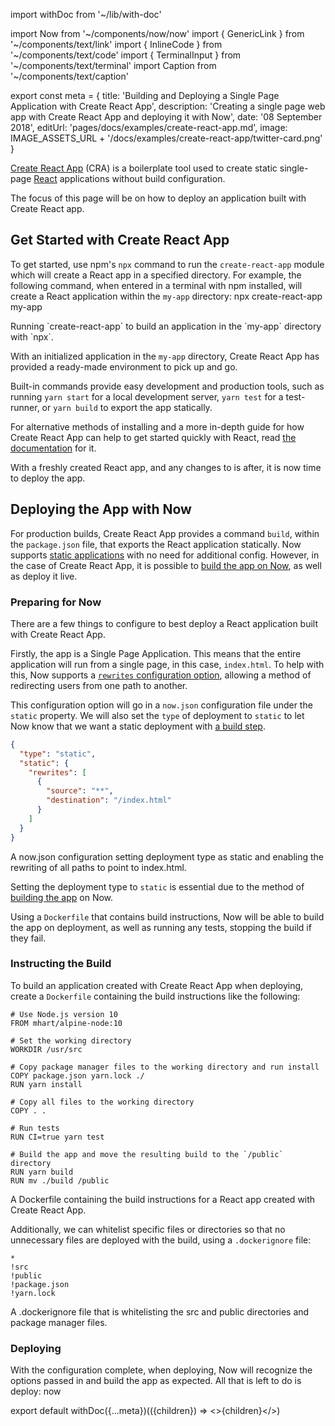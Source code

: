 import withDoc from '~/lib/with-doc'

import Now from '~/components/now/now'
import { GenericLink } from '~/components/text/link'
import { InlineCode } from '~/components/text/code'
import { TerminalInput } from '~/components/text/terminal'
import Caption from '~/components/text/caption'

export const meta = {
  title: 'Building and Deploying a Single Page Application with Create React App',
  description: 'Creating a single page web app with Create React App and deploying it with Now',
  date: '08 September 2018',
  editUrl: 'pages/docs/examples/create-react-app.md',
  image: IMAGE_ASSETS_URL + '/docs/examples/create-react-app/twitter-card.png'
}

[Create React App](https://github.com/facebookincubator/create-react-app) (CRA) is a boilerplate tool used to create static single-page [React](https://reactjs.org/) applications without build configuration.

The focus of this page will be on how to deploy an application built with Create React app.

## Get Started with Create React App
To get started, use npm's `npx` command to run the `create-react-app` module which will create a React app in a specified directory. For example, the following command, when entered in a terminal with npm installed, will create a React application within the `my-app` directory:
<TerminalInput>
npx create-react-app my-app
</TerminalInput>
<Caption>Running `create-react-app` to build an application in the `my-app` directory with `npx`.</Caption>

With an initialized application in the `my-app` directory, Create React App has provided a ready-made environment to pick up and go.

Built-in commands provide easy development and production tools, such as running `yarn start` for a local development server, `yarn test` for a test-runner, or `yarn build` to export the app statically.

For alternative methods of installing and a more in-depth guide for how Create React App can help to get started quickly with React, read [the documentation](https://github.com/facebook/create-react-app#creating-an-app) for it.

With a freshly created React app, and any changes to is after, it is now time to deploy the app.

## Deploying the App with Now
For production builds, Create React App provides a command `build`, within the `package.json` file, that exports the React application statically. Now supports [static applications](/docs/static-deployments/introduction-and-deploying) with no need for additional config. However, in the case of Create React App, it is possible to [build the app on Now](/docs/static-deployments/builds/building-with-now), as well as deploy it live.

### Preparing for Now
There are a few things to configure to best deploy a React application built with Create React App.

Firstly, the app is a Single Page Application. This means that the entire application will run from a single page, in this case, `index.html`. To help with this, Now supports a [`rewrites` configuration option](/docs/static-deployments/configuration#rewrites-(array)), allowing a method of redirecting users from one path to another.

This configuration option will go in a `now.json` configuration file under the `static` property. We will also set the `type` of deployment to `static` to let Now know that we want a static deployment with [a build step](#instructing-the-build).

```json
{
  "type": "static",
  "static": {
    "rewrites": [
      {
        "source": "**",
        "destination": "/index.html"
      }
    ]
  }
}
```
<Caption>A <InlineCode>now.json</InlineCode> configuration setting deployment type as <InlineCode>static</InlineCode> and enabling the rewriting of all paths to point to <InlineCode>index.html</InlineCode>.</Caption>

Setting the deployment type to `static` is essential due to the method of [building the app](#instructing-the-build) on Now.

Using a `Dockerfile` that contains build instructions, Now will be able to build the app on deployment, as well as running any tests, stopping the build if they fail.

### Instructing the Build
To build an application created with Create React App when deploying, create a `Dockerfile` containing the build instructions like the following:

```
# Use Node.js version 10
FROM mhart/alpine-node:10

# Set the working directory
WORKDIR /usr/src

# Copy package manager files to the working directory and run install
COPY package.json yarn.lock ./
RUN yarn install

# Copy all files to the working directory
COPY . .

# Run tests
RUN CI=true yarn test

# Build the app and move the resulting build to the `/public` directory
RUN yarn build
RUN mv ./build /public
```
<Caption>A <InlineCode>Dockerfile</InlineCode> containing the build instructions for a React app created with Create React App.</Caption>

Additionally, we can whitelist specific files or directories so that no unnecessary files are deployed with the build, using a `.dockerignore` file:

```
*
!src
!public
!package.json
!yarn.lock
```
<Caption>A <InlineCode>.dockerignore</InlineCode> file that is whitelisting the <InlineCode>src</InlineCode> and <InlineCode>public</InlineCode> directories and package manager files.</Caption>


### Deploying
With the configuration complete, when deploying, Now will recognize the options passed in and build the app as expected. All that is left to do is deploy:
<TerminalInput>now</TerminalInput>

export default withDoc({...meta})(({children}) => <>{children}</>)
